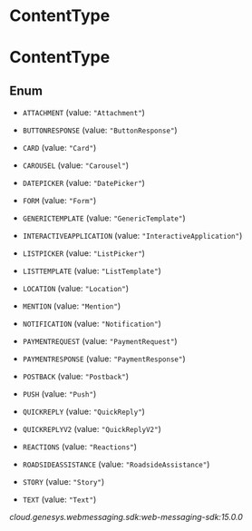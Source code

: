 # ContentType


# ContentType

## Enum


* `ATTACHMENT` (value: `"Attachment"`)

* `BUTTONRESPONSE` (value: `"ButtonResponse"`)

* `CARD` (value: `"Card"`)

* `CAROUSEL` (value: `"Carousel"`)

* `DATEPICKER` (value: `"DatePicker"`)

* `FORM` (value: `"Form"`)

* `GENERICTEMPLATE` (value: `"GenericTemplate"`)

* `INTERACTIVEAPPLICATION` (value: `"InteractiveApplication"`)

* `LISTPICKER` (value: `"ListPicker"`)

* `LISTTEMPLATE` (value: `"ListTemplate"`)

* `LOCATION` (value: `"Location"`)

* `MENTION` (value: `"Mention"`)

* `NOTIFICATION` (value: `"Notification"`)

* `PAYMENTREQUEST` (value: `"PaymentRequest"`)

* `PAYMENTRESPONSE` (value: `"PaymentResponse"`)

* `POSTBACK` (value: `"Postback"`)

* `PUSH` (value: `"Push"`)

* `QUICKREPLY` (value: `"QuickReply"`)

* `QUICKREPLYV2` (value: `"QuickReplyV2"`)

* `REACTIONS` (value: `"Reactions"`)

* `ROADSIDEASSISTANCE` (value: `"RoadsideAssistance"`)

* `STORY` (value: `"Story"`)

* `TEXT` (value: `"Text"`)




_cloud.genesys.webmessaging.sdk:web-messaging-sdk:15.0.0_
